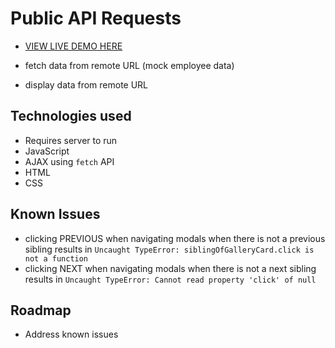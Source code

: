 # Public API Requests

* [VIEW LIVE DEMO HERE](https://dominick-designs.github.io/Public-API-Requests/)

* fetch data from remote URL (mock employee data)
* display data from remote URL

## Technologies used
* Requires server to run
* JavaScript
* AJAX using ```fetch``` API
* HTML
* CSS

## Known Issues
* clicking PREVIOUS when navigating modals when there is not a previous sibling results in ```Uncaught TypeError: siblingOfGalleryCard.click is not a function```
* clicking NEXT when navigating modals when there is not a next sibling results in ```Uncaught TypeError: Cannot read property 'click' of null```

## Roadmap
* Address known issues